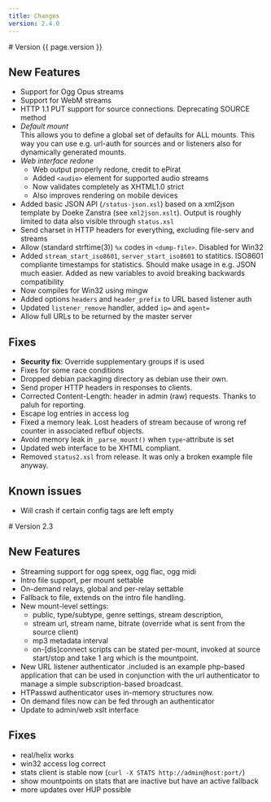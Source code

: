 ```yaml
---
title: Changes
version: 2.4.0
---
```


<article id="v{{ page.version }}" markdown="1">
# Version {{ page.version }}

## New Features

-	Support for Ogg Opus streams
-	Support for WebM streams
-	HTTP 1.1 PUT support for source connections. Deprecating SOURCE method
-	_Default mount_  
	This allows you to define a global set of defaults for ALL mounts. This way you can use e.g. url-auth for sources and or listeners also for dynamically generated mounts.
-	_Web interface redone_
	*	Web output properly redone, credit to ePirat
	*	Added `<audio>` element for supported audio streams
	*	Now validates completely as XHTML1.0 strict
	*	Also improves rendering on mobile devices
-	Added basic JSON API (`/status-json.xsl`) based on a xml2json template by Doeke Zanstra (see `xml2json.xslt`). Output is roughly limited to data also visible through `status.xsl`
-	Send charset in HTTP headers for everything, excluding file-serv and streams
-	Allow (standard strftime(3)) `%x` codes in `<dump-file>`. Disabled for Win32
-	Added `stream_start_iso8601`, `server_start_iso8601` to statitics. ISO8601 compliante timestamps for statistics. Should make usage in e.g. JSON much easier. Added as new variables to avoid breaking backwards compatibility
-	Now compiles for Win32 using mingw
-	Added options `headers` and `header_prefix` to URL based listener auth
-	Updated `listener_remove` handler, added `ip=` and `agent=`
-	Allow full URLs to be returned by the master server

## Fixes

-	__Security fix__: Override supplementary groups if is used
-	Fixes for some race conditions
-	Dropped debian packaging directory as debian use their own.
-	Send proper HTTP headers in responses to clients.
-	Corrected Content-Length: header in admin (raw) requests. Thanks to paluh for reporting.
-	Escape log entries in access log
-	Fixed a memory leak. Lost headers of stream because of wrong ref counter in associated refbuf objects.
-	Avoid memory leak in `_parse_mount()` when `type`-attribute is set
-	Updated web interface to be XHTML compliant.
-	Removed `status2.xsl` from release. It was only a broken example file anyway.

## Known issues

-	Will crash if certain config tags are left empty

</article>

<article id="v2.3" markdown="1">
# Version 2.3

## New Features

-	Streaming support for ogg speex, ogg flac, ogg midi
-	Intro file support, per mount settable
-	On-demand relays, global and per-relay settable
-	Fallback to file, extends on the intro file handling.
-	New mount-level settings:
	*	public, type/subtype, genre settings, stream description,
	*	stream url, stream name, bitrate (override what is sent from the source client)
	*	mp3 metadata interval
	*	on-[dis]connect scripts can be stated per-mount, invoked at source start/stop and take 1 arg which is the mountpoint.
-	New URL listener authenticator .included is an example php-based application that can be used in conjunction with the url authenticator to manage a simple subscription-based broadcast.
-	HTPasswd authenticator uses in-memory structures now.
-	On demand files now can be fed through an authenticator
-	Update to admin/web xslt interface

## Fixes

-	real/helix works
-	win32 access log correct
-	stats client is stable now (`curl -X STATS http://admin@host:port/`)
-	show mountpoints on stats that are inactive but have an active fallback
-	more updates over HUP possible

</article>